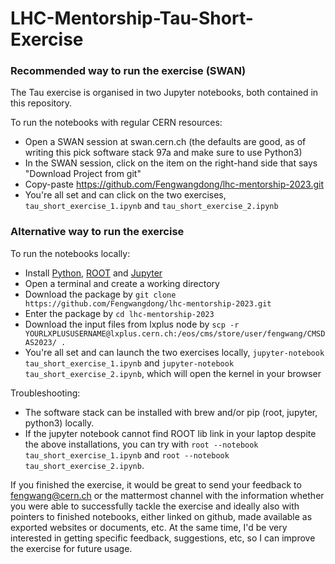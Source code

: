 # LHC-Mentorship-Tau-Short-Exercise### Recommended way to run the exercise (SWAN)The Tau exercise is organised in two Jupyter notebooks, both contained in this repository.To run the notebooks with regular CERN resources:* Open a SWAN session at swan.cern.ch (the defaults are good, as of writing this pick software stack 97a and make sure to use Python3)* In the SWAN session, click on the item on the right-hand side that says "Download Project from git"* Copy-paste https://github.com/Fengwangdong/lhc-mentorship-2023.git* You're all set and can click on the two exercises, `tau_short_exercise_1.ipynb` and `tau_short_exercise_2.ipynb`### Alternative way to run the exerciseTo run the notebooks locally:* Install [Python](https://www.python.org/downloads/), [ROOT](https://root.cern/install/) and [Jupyter](https://jupyter.org/install)* Open a terminal and create a working directory* Download the package by `git clone https://github.com/Fengwangdong/lhc-mentorship-2023.git`* Enter the package by `cd lhc-mentorship-2023`* Download the input files from lxplus node by `scp -r YOURLXPLUSUSERNAME@lxplus.cern.ch:/eos/cms/store/user/fengwang/CMSDAS2023/ .`* You're all set and can launch the two exercises locally, `jupyter-notebook tau_short_exercise_1.ipynb` and `jupyter-notebook tau_short_exercise_2.ipynb`, which will open the kernel in your browserTroubleshooting:* The software stack can be installed with brew and/or pip (root, jupyter, python3) locally.* If the jupyter notebook cannot find ROOT lib link in your laptop despite the above installations, you can try with `root --notebook tau_short_exercise_1.ipynb` and `root --notebook tau_short_exercise_2.ipynb`.If you finished the exercise, it would be great to send your feedback to fengwang@cern.ch or the mattermost channel with the information whether you were able to successfully tackle the exercise and ideally also with pointers to finished notebooks, either linked on github, made available as exported websites or documents, etc. At the same time, I'd be very interested in getting specific feedback, suggestions, etc, so I can improve the exercise for future usage.